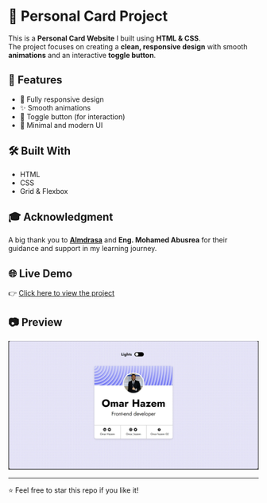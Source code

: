 # 🌟 Personal Card Project

This is a **Personal Card Website** I built using **HTML & CSS**.  
The project focuses on creating a **clean, responsive design** with smooth **animations** and an interactive **toggle button**.

## 🚀 Features
- 📱 Fully responsive design  
- ✨ Smooth animations  
- 🔘 Toggle button (for interaction)  
- 🎨 Minimal and modern UI  

## 🛠️ Built With
- HTML  
- CSS
- Grid & Flexbox

## 🎓 Acknowledgment
A big thank you to **[Almdrasa](https://almdrasa.com/)** and **Eng. Mohamed Abusrea** for their guidance and support in my learning journey.  

## 🌐 Live Demo
👉 [Click here to view the project](https://omarhazem02.github.io/Personal-card/)

## 📷 Preview
![Preview](personal-card-webpage.jpg)

---
⭐ Feel free to star this repo if you like it!
